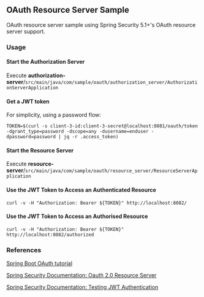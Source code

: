 ## OAuth Resource Server Sample

OAuth resource server sample using Spring Security 5.1+'s OAuth resource server support.

### Usage

#### Start the Authorization Server

Execute **authorization-server**/`src/main/java/com/sample/oauth/authorization_server/AuthorizationServerApplication`

#### Get a JWT token

For simplicity, using a password flow:

```
TOKEN=$(curl -s client-3-id:client-3-secret@localhost:8081/oauth/token -dgrant_type=password -dscope=any -dusername=enduser -dpassword=password | jq -r .access_token)
```

#### Start the Resource Server

Execute **resource-server**/`src/main/java/com/sample/oauth/resource_server/ResourceServerApplication`

#### Use the JWT Token to Access an Authenticated Resource
 
```
curl -v -H "Authorization: Bearer ${TOKEN}" http://localhost:8082/
```

#### Use the JWT Token to Access an Authorised Resource
 
```
curl -v -H "Authorization: Bearer ${TOKEN}" http://localhost:8082/authorized
```

### References

[Spring Boot OAuth tutorial](https://spring.io/guides/tutorials/spring-boot-oauth2)

[Spring Security Documentation: Oauth 2.0 Resource Server](https://docs.spring.io/spring-security/site/docs/current/reference/html5/#webflux-oauth2-resource-server)

[Spring Security Documentation: Testing JWT Authentication](https://docs.spring.io/spring-security/site/docs/current/reference/html5/#webflux-testing-jwt)
